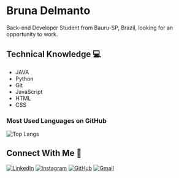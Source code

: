 # Bruna Delmanto
Back-end Developer Student from Bauru-SP, Brazil, looking for an opportunity to work.

## Technical Knowledge :computer:
- JAVA
- Python
- Git
- JavaScript
- HTML
- CSS

### Most Used Languages on GitHub
![Top Langs](https://github-readme-stats-git-masterrstaa-rickstaa.vercel.app/api/top-langs/?username=brunadelmanto&layout=compact&bg_color=000&border_color=30A3DC&title_color=E94D5F&text_color=FFF&hide_title=true)

## Connect With Me :email:
[![LinkedIn](https://img.shields.io/badge/LinkedIn-000?style=for-the-badge&logo=linkedin&logoColor=0E76A8)](https://www.linkedin.com/in/brunadelmanto)
[![Instagram](https://img.shields.io/badge/Instagram-000?style=for-the-badge&logo=instagram)](https://www.instagram.com/brunadelmanto/)
[![GitHub](https://img.shields.io/badge/github-000?style=for-the-badge&logo=github)](https://github.com/brunadelmanto)
[![Gmail](https://img.shields.io/badge/Gmail-000?style=for-the-badge&logo=gmail)](mailto:brunadelmanto@gmail.com)